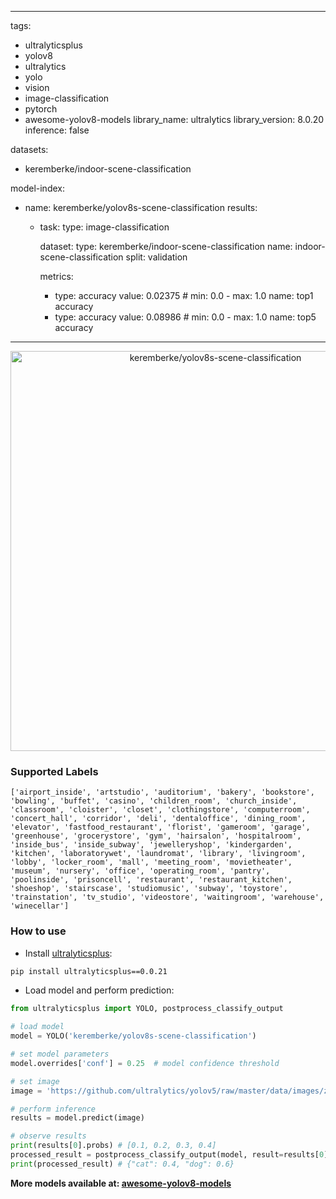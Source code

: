  
---
tags:
- ultralyticsplus
- yolov8
- ultralytics
- yolo
- vision
- image-classification
- pytorch
- awesome-yolov8-models
library_name: ultralytics
library_version: 8.0.20
inference: false

datasets:
- keremberke/indoor-scene-classification

model-index:
- name: keremberke/yolov8s-scene-classification
  results:
  - task:
      type: image-classification

    dataset:
      type: keremberke/indoor-scene-classification
      name: indoor-scene-classification
      split: validation

    metrics:
      - type: accuracy
        value: 0.02375  # min: 0.0 - max: 1.0
        name: top1 accuracy
      - type: accuracy
        value: 0.08986  # min: 0.0 - max: 1.0
        name: top5 accuracy
---

<div align="center">
  <img width="640" alt="keremberke/yolov8s-scene-classification" src="https://huggingface.co/keremberke/yolov8s-scene-classification/resolve/main/thumbnail.jpg">
</div>

### Supported Labels

```
['airport_inside', 'artstudio', 'auditorium', 'bakery', 'bookstore', 'bowling', 'buffet', 'casino', 'children_room', 'church_inside', 'classroom', 'cloister', 'closet', 'clothingstore', 'computerroom', 'concert_hall', 'corridor', 'deli', 'dentaloffice', 'dining_room', 'elevator', 'fastfood_restaurant', 'florist', 'gameroom', 'garage', 'greenhouse', 'grocerystore', 'gym', 'hairsalon', 'hospitalroom', 'inside_bus', 'inside_subway', 'jewelleryshop', 'kindergarden', 'kitchen', 'laboratorywet', 'laundromat', 'library', 'livingroom', 'lobby', 'locker_room', 'mall', 'meeting_room', 'movietheater', 'museum', 'nursery', 'office', 'operating_room', 'pantry', 'poolinside', 'prisoncell', 'restaurant', 'restaurant_kitchen', 'shoeshop', 'stairscase', 'studiomusic', 'subway', 'toystore', 'trainstation', 'tv_studio', 'videostore', 'waitingroom', 'warehouse', 'winecellar']
```

### How to use

- Install [ultralyticsplus](https://github.com/fcakyon/ultralyticsplus):

```bash
pip install ultralyticsplus==0.0.21
```

- Load model and perform prediction:

```python
from ultralyticsplus import YOLO, postprocess_classify_output

# load model
model = YOLO('keremberke/yolov8s-scene-classification')

# set model parameters
model.overrides['conf'] = 0.25  # model confidence threshold

# set image
image = 'https://github.com/ultralytics/yolov5/raw/master/data/images/zidane.jpg'

# perform inference
results = model.predict(image)

# observe results
print(results[0].probs) # [0.1, 0.2, 0.3, 0.4]
processed_result = postprocess_classify_output(model, result=results[0])
print(processed_result) # {"cat": 0.4, "dog": 0.6}
```

**More models available at: [awesome-yolov8-models](https://yolov8.xyz)**